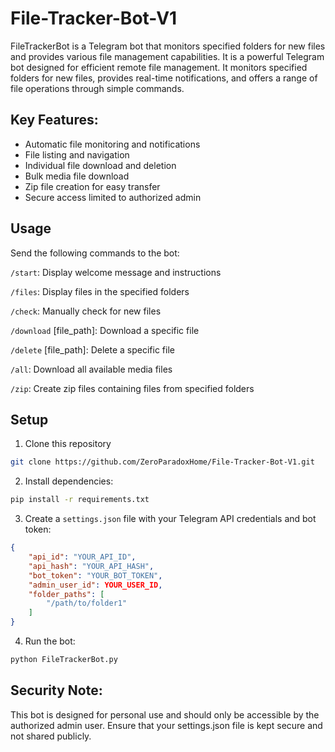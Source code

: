 # File-Tracker-Bot-V1

FileTrackerBot is a Telegram bot that monitors specified folders for new files and provides various file management capabilities. It is a powerful Telegram bot designed for efficient remote file management. It monitors specified folders for new files, provides real-time notifications, and offers a range of file operations through simple commands.

## Key Features:
- Automatic file monitoring and notifications
- File listing and navigation
- Individual file download and deletion
- Bulk media file download
- Zip file creation for easy transfer
- Secure access limited to authorized admin

## Usage
Send the following commands to the bot:

`/start`: Display welcome message and instructions

`/files`: Display files in the specified folders

`/check`: Manually check for new files

`/download` [file_path]: Download a specific file

`/delete` [file_path]: Delete a specific file

`/all`: Download all available media files

`/zip`: Create zip files containing files from specified folders

## Setup

1. Clone this repository

```bash
git clone https://github.com/ZeroParadoxHome/File-Tracker-Bot-V1.git
```

2. Install dependencies:

```bash
pip install -r requirements.txt
```

3. Create a `settings.json` file with your Telegram API credentials and bot token:
```json
{
    "api_id": "YOUR_API_ID",
    "api_hash": "YOUR_API_HASH",
    "bot_token": "YOUR_BOT_TOKEN",
    "admin_user_id": YOUR_USER_ID,
    "folder_paths": [
        "/path/to/folder1"
    ]
}
```

4. Run the bot:

```bash
python FileTrackerBot.py
```

## Security Note:
This bot is designed for personal use and should only be accessible by the authorized admin user. Ensure that your settings.json file is kept secure and not shared publicly.

